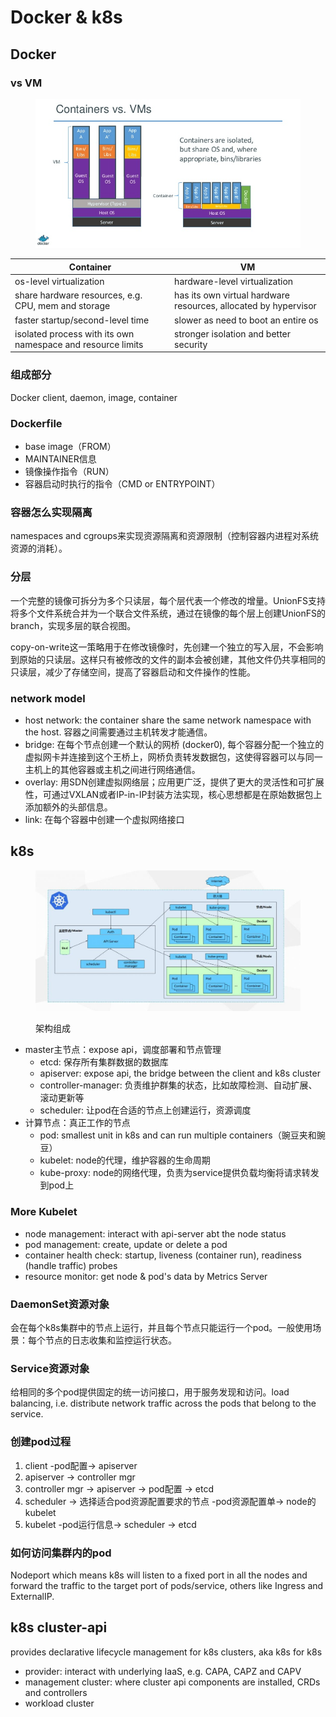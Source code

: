 # Docker & k8s

## Docker

### vs VM

<figure><img src="../.gitbook/assets/containerVsVM.png" alt=""><figcaption></figcaption></figure>

| Container                                                   | VM                                                              |
| ----------------------------------------------------------- | --------------------------------------------------------------- |
| os-level virtualization                                     | hardware-level virtualization                                   |
| share hardware resources, e.g. CPU, mem and storage         | has its own virtual hardware resources, allocated by hypervisor |
| faster startup/second-level time                            | slower as need to boot an entire os                             |
| isolated process with its own namespace and resource limits | stronger isolation and better security                          |

### 组成部分

Docker client, daemon, image, container

### Dockerfile

* base image（FROM）
* MAINTAINER信息
* 镜像操作指令（RUN）
* 容器启动时执行的指令（CMD or ENTRYPOINT）

### 容器怎么实现隔离

namespaces and cgroups来实现资源隔离和资源限制（控制容器内进程对系统资源的消耗）。

### 分层

一个完整的镜像可拆分为多个只读层，每个层代表一个修改的增量。UnionFS支持将多个文件系统合并为一个联合文件系统，通过在镜像的每个层上创建UnionFS的branch，实现多层的联合视图。

copy-on-write这一策略用于在修改镜像时，先创建一个独立的写入层，不会影响到原始的只读层。这样只有被修改的文件的副本会被创建，其他文件仍共享相同的只读层，减少了存储空间，提高了容器启动和文件操作的性能。

### network model

* host network: the container share the same network namespace with the host. 容器之间需要通过主机转发才能通信。
* bridge: 在每个节点创建一个默认的网桥 (docker0), 每个容器分配一个独立的虚拟网卡并连接到这个王桥上，网桥负责转发数据包，这使得容器可以与同一主机上的其他容器或主机之间进行网络通信。
* overlay: 用SDN创建虚拟网络层；应用更广泛，提供了更大的灵活性和可扩展性，可通过VXLAN或者IP-in-IP封装方法实现，核心思想都是在原始数据包上添加额外的头部信息。
* link: 在每个容器中创建一个虚拟网络接口



## k8s

<figure><img src="../.gitbook/assets/k8s.jpeg" alt=""><figcaption><p>架构组成</p></figcaption></figure>

* master主节点：expose api，调度部署和节点管理
  * etcd: 保存所有集群数据的数据库
  * apiserver: expose api, the bridge between the client and k8s cluster
  * controller-manager: 负责维护群集的状态，比如故障检测、自动扩展、滚动更新等
  * scheduler: 让pod在合适的节点上创建运行，资源调度
* 计算节点：真正工作的节点
  * pod: smallest unit in k8s and can run multiple containers（豌豆夹和豌豆）
  * kubelet: node的代理，维护容器的生命周期
  * kube-proxy: node的网络代理，负责为service提供负载均衡将请求转发到pod上

### More Kubelet

* node management: interact with api-server abt the node status
* pod management: create, update or delete a pod
* container health check: startup, liveness (container run), readiness (handle traffic) probes
* resource monitor: get node & pod's data by Metrics Server

### DaemonSet资源对象

会在每个k8s集群中的节点上运行，并且每个节点只能运行一个pod。一般使用场景：每个节点的日志收集和监控运行状态。

### Service资源对象

给相同的多个pod提供固定的统一访问接口，用于服务发现和访问。load balancing, i.e. distribute network traffic across the pods that belong to the service.



### 创建pod过程

1. client -pod配置-> apiserver
2. apiserver -> controller mgr
3. controller mgr -> apiserver -> pod配置 -> etcd
4. scheduler -> 选择适合pod资源配置要求的节点 -pod资源配置单-> node的kubelet
5. kubelet -pod运行信息-> scheduler -> etcd

### 如何访问集群内的pod

Nodeport which means k8s will listen to a fixed port in all the nodes and forward the traffic to the target port of pods/service, others like Ingress and ExternalIP.



## k8s cluster-api

provides declarative lifecycle management for k8s clusters, aka k8s for k8s

* provider: interact with underlying IaaS, e.g. CAPA, CAPZ and CAPV
* management cluster: where cluster api components are installed, CRDs and controllers
* workload cluster





